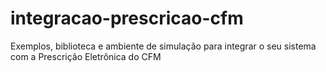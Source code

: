 # integracao-prescricao-cfm
Exemplos, biblioteca e ambiente de simulação para integrar o seu sistema com a Prescrição Eletrônica do CFM
